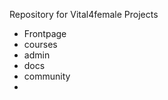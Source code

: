 Repository for Vital4female Projects

- Frontpage
- courses
- admin
- docs
- community
- 

<!---
Vital4female/Vital4female is a ✨ special ✨ repository because its `README.md` (this file) appears on your GitHub profile.
You can click the Preview link to take a look at your changes.
--->

